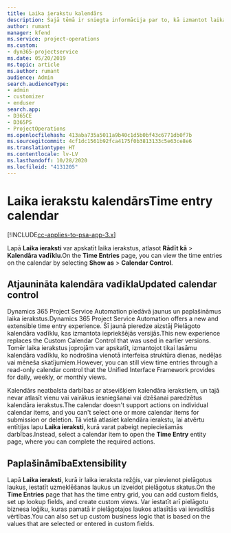```yaml
---
title: Laika ierakstu kalendārs
description: Šajā tēmā ir sniegta informācija par to, kā izmantot laika ierakstu kalendāru.
author: rumant
manager: kfend
ms.service: project-operations
ms.custom:
- dyn365-projectservice
ms.date: 05/20/2019
ms.topic: article
ms.author: rumant
audience: Admin
search.audienceType:
- admin
- customizer
- enduser
search.app:
- D365CE
- D365PS
- ProjectOperations
ms.openlocfilehash: 413aba735a5011a9b40c1d5b0bf43c6771db0f7b
ms.sourcegitcommit: 4cf1dc1561b92fca4175f0b3813133c5e63ce8e6
ms.translationtype: HT
ms.contentlocale: lv-LV
ms.lasthandoff: 10/28/2020
ms.locfileid: "4131205"
---
```

# <a name="time-entry-calendar"></a><span data-ttu-id="a367f-103">Laika ierakstu kalendārs</span><span class="sxs-lookup"><span data-stu-id="a367f-103">Time entry calendar</span></span>

[!INCLUDE[cc-applies-to-psa-app-3.x](../includes/cc-applies-to-psa-app-3x.md)]

<span data-ttu-id="a367f-104">Lapā **Laika ieraksti** var apskatīt laika ierakstus, atlasot **Rādīt kā** \> **Kalendāra vadīklu**.</span><span class="sxs-lookup"><span data-stu-id="a367f-104">On the **Time Entries** page, you can view the time entries on the calendar by selecting **Show as** \> **Calendar Control**.</span></span>

## <a name="updated-calendar-control"></a><span data-ttu-id="a367f-105">Atjaunināta kalendāra vadīkla</span><span class="sxs-lookup"><span data-stu-id="a367f-105">Updated calendar control</span></span>

<span data-ttu-id="a367f-106">Dynamics 365 Project Service Automation piedāvā jaunus un paplašināmus laika ierakstus.</span><span class="sxs-lookup"><span data-stu-id="a367f-106">Dynamics 365 Project Service Automation offers a new and extensible time entry experience.</span></span> <span data-ttu-id="a367f-107">Šī jaunā pieredze aizstāj Pielāgoto kalendāra vadīklu, kas izmantota iepriekšējās versijās.</span><span class="sxs-lookup"><span data-stu-id="a367f-107">This new experience replaces the Custom Calendar Control that was used in earlier versions.</span></span> <span data-ttu-id="a367f-108">Tomēr laika ierakstus joprojām var apskatīt, izmantojot tikai lasāmu kalendāra vadīklu, ko nodrošina vienotā interfeisa struktūra dienas, nedēļas vai mēneša skatījumiem.</span><span class="sxs-lookup"><span data-stu-id="a367f-108">However, you can still view time entries through a read-only calendar control that the Unified Interface Framework provides for daily, weekly, or monthly views.</span></span>

<span data-ttu-id="a367f-109">Kalendārs neatbalsta darbības ar atsevišķiem kalendāra ierakstiem, un tajā nevar atlasīt vienu vai vairākus iesniegšanai vai dzēšanai paredzētus kalendāra ierakstus.</span><span class="sxs-lookup"><span data-stu-id="a367f-109">The calendar doesn't support actions on individual calendar items, and you can't select one or more calendar items for submission or deletion.</span></span> <span data-ttu-id="a367f-110">Tā vietā atlasiet kalendāra ierakstu, lai atvērtu entītijas lapu **Laika ieraksti**, kurā varat pabeigt nepieciešamās darbības.</span><span class="sxs-lookup"><span data-stu-id="a367f-110">Instead, select a calendar item to open the **Time Entry** entity page, where you can complete the required actions.</span></span>

## <a name="extensibility"></a><span data-ttu-id="a367f-111">Paplašināmība</span><span class="sxs-lookup"><span data-stu-id="a367f-111">Extensibility</span></span>

<span data-ttu-id="a367f-112">Lapā **Laika ieraksti**, kurā ir laika ieraksta režģis, var pievienot pielāgotus laukus, iestatīt uzmeklēšanas laukus un izveidot pielāgotus skatus.</span><span class="sxs-lookup"><span data-stu-id="a367f-112">On the **Time Entries** page that has the time entry grid, you can add custom fields, set up lookup fields, and create custom views.</span></span> <span data-ttu-id="a367f-113">Var iestatīt arī pielāgotu biznesa loģiku, kuras pamatā ir pielāgotajos laukos atlasītās vai ievadītās vērtības.</span><span class="sxs-lookup"><span data-stu-id="a367f-113">You can also set up custom business logic that is based on the values that are selected or entered in custom fields.</span></span>
